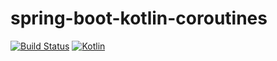 # spring-boot-kotlin-coroutines

[![Build Status](https://github.com/kilink/spring-boot-kotlin-coroutines/workflows/Build/badge.svg)](https://github.com/kilink/spring-boot-kotlin-coroutines/actions?query=workflow%3ABuild)
[![Kotlin](https://img.shields.io/badge/kotlin-1.4.21-blue.svg?logo=kotlin)](http://kotlinlang.org)
